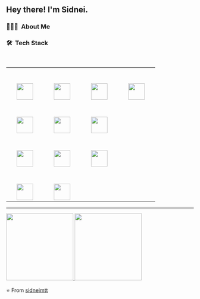 <h2> Hey there! I'm Sidnei.</h2>

<h3> 👨🏻‍💻 &nbsp;About Me </h3>

<h3> 🛠 &nbsp;Tech Stack</h3>
<br />
<table>
  <tbody>
    <tr valign="top">
      <td width="15%" align="center">
        <br /><br />
        <img height="44px" src="https://www.vectorlogo.zone/logos/w3_html5/w3_html5-icon.svg" />
      </td>
      <td width="15%" align="center">
        <br /><br />
        <img height="44px" src="https://www.vectorlogo.zone/logos/w3_css/w3_css-official.svg" />
      </td>
      <td width="15%" align="center">
        <br /><br />
        <img height="44px" src="https://www.vectorlogo.zone/logos/javascript/javascript-vertical.svg" />
      </td>
      <td width="15%" align="center">
        <br /><br />
        <img height="44px" src="https://www.vectorlogo.zone/logos/reactjs/reactjs-icon.svg" />
      </td>
    </tr>
    <tr valign="top">
      <td width="15%" align="center">
        <br /><br />
        <img height="44px" src="https://www.vectorlogo.zone/logos/python/python-horizontal.svg" />
      </td>
      <td width="15%" align="center">
        <br /><br />
        <img height="44px" src="https://www.vectorlogo.zone/logos/djangoproject/djangoproject-ar21.svg" />
      </td>
      <td width="15%" align="center">
        <br /><br />
        <img height="44px" src="https://www.vectorlogo.zone/logos/nodejs/nodejs-horizontal.svg" />
      </td>
    </tr>
    <tr valign="top">
      <td width="15%" align="center">
        <br /><br />
        <img height="44px" src="https://www.vectorlogo.zone/logos/postgresql/postgresql-horizontal.svg" />
      </td>
      <td width="15%" align="center">
        <br /><br />
        <img height="44px" src="https://www.vectorlogo.zone/logos/mysql/mysql-horizontal.svg" />
      </td>
      <td width="15%" align="center">
        <br /><br />
        <img height="44px" src="https://www.vectorlogo.zone/logos/mongodb/mongodb-ar21.svg" />
      </td>
    </tr>
    <tr valign="top">
      <td width="15%" align="center">
        <br /><br />
        <img height="44px" src="https://www.vectorlogo.zone/logos/git-scm/git-scm-ar21.svg" />
      </td>
      <td width="15%" align="center">
        <br /><br />
        <img height="44px" src="https://www.vectorlogo.zone/logos/github/github-ar21.svg" />
      </td>
    </tr>
  </tbody>
</table>
<hr />


<a href="https://github.com/sidneimtt">
  <img height="180em" src="https://github-readme-stats.vercel.app/api?username=sidneimtt&show_icons=true" />
  <img height="180em" src="https://github-readme-stats.vercel.app/api/top-langs/?username=sidneimtt&layout=compact" />
</a>

<br/>

 <!--
<h3> 🤝🏻 &nbsp;Connect with Me </h3>

<p align="center">
<a href="https://www.adityavsingh.com/"><img alt="Website" src="https://img.shields.io/badge/Website-www.adityavsingh.com-blue?style=flat-square&logo=google-chrome"></a>
<a href="https://www.linkedin.com/in/AVS1508/"><img alt="LinkedIn" src="https://img.shields.io/badge/LinkedIn-Aditya%20Vikram%20Singh-blue?style=flat-square&logo=linkedin"></a>
<a href="mailto:sidneim@hotmail.com"><img alt="Email" src="https://img.shields.io/badge/Email-sidneim@hotmail.com-blue?style=flat-square&logo=gmail"></a>
</p>
-->



⭐️ From [sidneimtt](https://github.com/sidneimtt)
